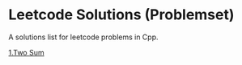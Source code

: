 # Leetcode Solutions (Problemset)
A solutions list for leetcode problems in Cpp.

[ 1.Two Sum ](https://github.com/anuanu0-0/daily-coding-problems/blob/master/problem%231.cpp)
